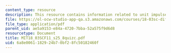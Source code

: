 ```yaml
---
content_type: resource
description: This resource contains information related to unit impulse response.
file: https://ol-ocw-studio-app-qa.s3.amazonaws.com/courses/18-03sc-differential-equations-fall-2011/6a8e0061182924b70bf28fc50182460f_MIT18_03SCF11_s25_8quizc.pdf
file_type: application/pdf
parent_uid: ae5a9153-e84a-4720-7bba-52a575f9d6d8
resourcetype: Document
title: MIT18_03SCF11_s25_8quizc.pdf
uid: 6a8e0061-1829-24b7-0bf2-8fc50182460f
---
```

